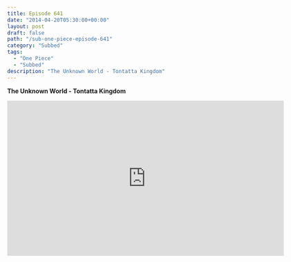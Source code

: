 ```yaml
---
title: Episode 641
date: "2014-04-20T05:30:00+00:00"
layout: post
draft: false
path: "/sub-one-piece-episode-641"
category: "Subbed"
tags:
  - "One Piece"
  - "Subbed"
description: "The Unknown World - Tontatta Kingdom"
---
```


**The Unknown World - Tontatta Kingdom**

<iframe width="640" height="360" src="https://www.rapidvideo.com/e/G6FRPG2XG1" frameborder="0" marginwidth=0 marginheight=0 scrolling=no allowfullscreen></iframe>

